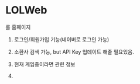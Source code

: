 # LOLWeb



롤 홈페이지


1. 로그인/회원가입 기능(네이버로 로그인 가능)

2. 소환사 검색 가능, but API Key 업데이트 해줄 필요있음.

3. 현재 게임중이라면 관련 정보

4. 


